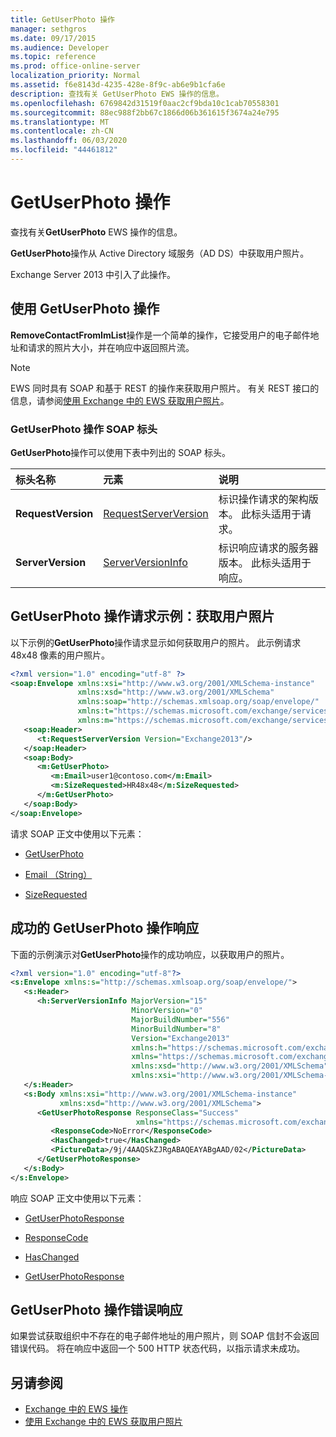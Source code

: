 ```yaml
---
title: GetUserPhoto 操作
manager: sethgros
ms.date: 09/17/2015
ms.audience: Developer
ms.topic: reference
ms.prod: office-online-server
localization_priority: Normal
ms.assetid: f6e8143d-4235-428e-8f9c-ab6e9b1cfa6e
description: 查找有关 GetUserPhoto EWS 操作的信息。
ms.openlocfilehash: 6769842d31519f0aac2cf9bda10c1cab70558301
ms.sourcegitcommit: 88ec988f2bb67c1866d06b361615f3674a24e795
ms.translationtype: MT
ms.contentlocale: zh-CN
ms.lasthandoff: 06/03/2020
ms.locfileid: "44461812"
---
```

# <a name="getuserphoto-operation"></a>GetUserPhoto 操作

查找有关**GetUserPhoto** EWS 操作的信息。 
  
**GetUserPhoto**操作从 Active Directory 域服务（AD DS）中获取用户照片。 
  
Exchange Server 2013 中引入了此操作。
  
## <a name="using-the-getuserphoto-operation"></a>使用 GetUserPhoto 操作

**RemoveContactFromImList**操作是一个简单的操作，它接受用户的电子邮件地址和请求的照片大小，并在响应中返回照片流。 
  
> [!NOTE]
> EWS 同时具有 SOAP 和基于 REST 的操作来获取用户照片。 有关 REST 接口的信息，请参阅[使用 Exchange 中的 EWS 获取用户照片](https://msdn.microsoft.com/library/f86d1099-1f57-47dc-abf2-4d5ae4e900a9%28Office.15%29.aspx)。 
  
### <a name="getuserphoto-operation-soap-headers"></a>GetUserPhoto 操作 SOAP 标头

**GetUserPhoto**操作可以使用下表中列出的 SOAP 标头。 
  
|**标头名称**|**元素**|**说明**|
|:-----|:-----|:-----|
|**RequestVersion** <br/> |[RequestServerVersion](requestserverversion.md) <br/> |标识操作请求的架构版本。 此标头适用于请求。  <br/> |
|**ServerVersion** <br/> |[ServerVersionInfo](serverversioninfo.md) <br/> |标识响应请求的服务器版本。 此标头适用于响应。  <br/> |
   
## <a name="getuserphoto-operation-request-example-get-a-users-photo"></a>GetUserPhoto 操作请求示例：获取用户照片

以下示例的**GetUserPhoto**操作请求显示如何获取用户的照片。 此示例请求48x48 像素的用户照片。 
  
```XML
<?xml version="1.0" encoding="utf-8" ?>
<soap:Envelope xmlns:xsi="http://www.w3.org/2001/XMLSchema-instance"
               xmlns:xsd="http://www.w3.org/2001/XMLSchema"
               xmlns:soap="http://schemas.xmlsoap.org/soap/envelope/"
               xmlns:t="https://schemas.microsoft.com/exchange/services/2006/types"
               xmlns:m="https://schemas.microsoft.com/exchange/services/2006/messages">
   <soap:Header>
      <t:RequestServerVersion Version="Exchange2013"/>
   </soap:Header>
   <soap:Body>
      <m:GetUserPhoto>
         <m:Email>user1@contoso.com</m:Email>
         <m:SizeRequested>HR48x48</m:SizeRequested>
      </m:GetUserPhoto>
   </soap:Body>
</soap:Envelope>
```

请求 SOAP 正文中使用以下元素：
  
- [GetUserPhoto](getuserphoto.md)
    
- [Email （String）](email-string.md)
    
- [SizeRequested](sizerequested.md)
    
## <a name="successful-getuserphoto-operation-response"></a>成功的 GetUserPhoto 操作响应

下面的示例演示对**GetUserPhoto**操作的成功响应，以获取用户的照片。 
  
```XML
<?xml version="1.0" encoding="utf-8"?>
<s:Envelope xmlns:s="http://schemas.xmlsoap.org/soap/envelope/">
   <s:Header>
      <h:ServerVersionInfo MajorVersion="15" 
                           MinorVersion="0" 
                           MajorBuildNumber="556" 
                           MinorBuildNumber="8" 
                           Version="Exchange2013" 
                           xmlns:h="https://schemas.microsoft.com/exchange/services/2006/types" 
                           xmlns="https://schemas.microsoft.com/exchange/services/2006/types" 
                           xmlns:xsd="http://www.w3.org/2001/XMLSchema" 
                           xmlns:xsi="http://www.w3.org/2001/XMLSchema-instance"/>
   </s:Header>
   <s:Body xmlns:xsi="http://www.w3.org/2001/XMLSchema-instance" 
           xmlns:xsd="http://www.w3.org/2001/XMLSchema">
      <GetUserPhotoResponse ResponseClass="Success" 
                            xmlns="https://schemas.microsoft.com/exchange/services/2006/messages">
         <ResponseCode>NoError</ResponseCode>
         <HasChanged>true</HasChanged>
         <PictureData>/9j/4AAQSkZJRgABAQEAYABgAAD/02</PictureData>
      </GetUserPhotoResponse>
   </s:Body>
</s:Envelope>

```

响应 SOAP 正文中使用以下元素：
  
- [GetUserPhotoResponse](getuserphotoresponse.md)
    
- [ResponseCode](responsecode.md)
    
- [HasChanged](haschanged.md)
    
- [GetUserPhotoResponse](getuserphotoresponse.md)
    
## <a name="getuserphoto-operation-error-response"></a>GetUserPhoto 操作错误响应

如果尝试获取组织中不存在的电子邮件地址的用户照片，则 SOAP 信封不会返回错误代码。 将在响应中返回一个 500 HTTP 状态代码，以指示请求未成功。 
  
## <a name="see-also"></a>另请参阅

- [Exchange 中的 EWS 操作](ews-operations-in-exchange.md)   
- [使用 Exchange 中的 EWS 获取用户照片](https://msdn.microsoft.com/library/f86d1099-1f57-47dc-abf2-4d5ae4e900a9%28Office.15%29.aspx)
    

